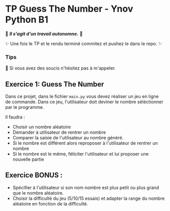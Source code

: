# TP Guess The Number - Ynov Python B1

:see_no_evil: _**Il s'agit d'un travail autonomne.**_ :speak_no_evil:

:sparkles: Une fois le TP et le rendu terminé commitez et pushez le dans le repo. :sparkles:
  
### Tips   

:raising_hand: Si vous avez des soucis n'hésitez pas à m'appeler. 
 
 ## Exercice 1: Guess The Number
 
Dans ce projet, dans le fichier `main.py` vous devez réaliser un jeu en ligne de commande. 
Dans ce jeu, l'utilisateur doit deviner le nombre séléctionner par le programme.

Il faudra : 
- Choisir un nombre aléatoire
- Demander à utilisateur de rentrer un nombre
- Comparer la saisie de l'utilisateur au nombre généré. 
 - Si le nombre est différent alors reproposer à l'utilisateur de rentrer un nombre
 - Si le nombre est le même, féliciter l'utilisateur et lui proposer une nouvelle partie


## Exercice BONUS : 

- Spécifier à l'utilisateur si son nom nombre est plus petit ou plus grand que le nombre aléatoire. 
- Choisir la difficulté du jeu (5/10/15 essais) et adapter la range du nombre aléatoire en fonction de la difficulté.


